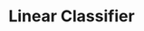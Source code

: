 ---
types: "word"

title: "Linear Classifier"

categories: ['']

tags: ['Linear', 'Classifier']

arabic: ['مصنف خطي']

publishers: ['خوارزميات الذكاء الاصطناعي في تحليل النص العربي']

types: "word"

slug: ""
---